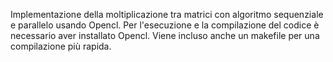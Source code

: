 Implementazione della moltiplicazione tra matrici con algoritmo sequenziale e parallelo usando Opencl.
Per l'esecuzione e la compilazione del codice è necessario aver installato Opencl.
Viene incluso anche un makefile per una compilazione più rapida.
